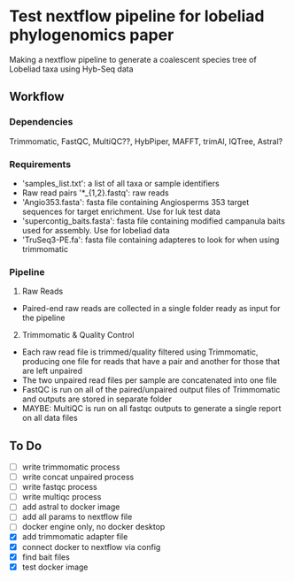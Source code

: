 # Test nextflow pipeline for lobeliad phylogenomics paper
Making a nextflow pipeline to generate a coalescent species tree of Lobeliad taxa using Hyb-Seq data

## Workflow
### Dependencies
Trimmomatic, FastQC, MultiQC??, HybPiper, MAFFT, trimAl, IQTree, Astral?

### Requirements
- 'samples_list.txt': a list of all taxa or sample identifiers
- Raw read pairs '*_{1,2}.fastq': raw reads 
- 'Angio353.fasta': fasta file containing Angiosperms 353 target sequences for target enrichment. Use for luk test data 
- 'supercontig_baits.fasta': fasta file containing modified campanula baits used for assembly. Use for lobeliad data
- 'TruSeq3-PE.fa': fasta file containing adapteres to look for when using trimmomatic


### Pipeline
1. Raw Reads
- Paired-end raw reads are collected in a single folder ready as input for the pipeline

2. Trimmomatic & Quality Control
- Each raw read file is trimmed/quality filtered using Trimmomatic, producing one file for reads that have a pair and another for those that are left unpaired
- The two unpaired read files per sample are concatenated into one file 
- FastQC is run on all of the paired/unpaired output files of Trimmomatic and outputs are stored in separate folder
- MAYBE: MultiQC is run on all fastqc outputs to generate a single report on all data files 


## To Do
- [ ] write trimmomatic process
- [ ] write concat unpaired process
- [ ] write fastqc process
- [ ] write multiqc process
- [ ] add astral to docker image
- [ ] add all params to nextflow file
- [ ] docker engine only, no docker desktop
- [x] add trimmomatic adapter file
- [x] connect docker to nextflow via config
- [x] find bait files
- [x] test docker image
